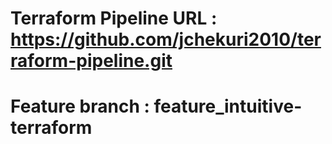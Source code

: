 # Terraform Pipeline URL : https://github.com/jchekuri2010/terraform-pipeline.git
# Feature branch         : feature_intuitive-terraform
# 
